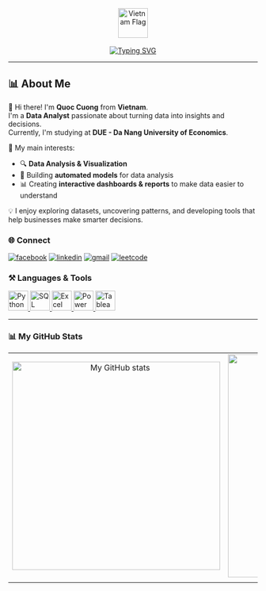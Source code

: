 <div align="center">
  <!-- Cờ Việt Nam trên cùng -->
  <img src="https://flagcdn.com/vn.svg" width="60" alt="Vietnam Flag"/>
  <br><br>
  <!-- Chữ chạy giới thiệu -->
  <a href="https://git.io/typing-svg">
    <img src="https://readme-typing-svg.herokuapp.com/?font=Righteous&size=30&center=true&vCenter=true&width=1000&height=70&duration=4000&lines=Hi+There!+👋;I'm+Cuong!;In+the+future%2C+I+want+to+become+a+Data+Analyst" alt="Typing SVG" />
  </a>
</div>

-----------------

## 📊 About Me
👋 Hi there! I'm **Quoc Cuong** from **Vietnam**.  
I'm a **Data Analyst** passionate about turning data into insights and decisions.  
Currently, I'm studying at **DUE - Da Nang University of Economics**.  

🌱 My main interests:  
- 🔍 **Data Analysis & Visualization**  
- 🤖 Building **automated models** for data analysis  
- 📊 Creating **interactive dashboards & reports** to make data easier to understand  

💡 I enjoy exploring datasets, uncovering patterns, and developing tools that help businesses make smarter decisions.  

### 🌐 Connect
[![facebook](https://img.shields.io/badge/Facebook-1877F2?style=for-the-badge&logo=facebook&logoColor=white)](https://www.facebook.com/quoccuong.ho.566)
[![linkedin](https://img.shields.io/badge/linkedin-0A66C2?style=for-the-badge&logo=linkedin&logoColor=white)](https://www.linkedin.com/in/c%C6%B0%E1%BB%9Dng-h%E1%BB%93-qu%E1%BB%91c-b7412933b/) 
[![gmail](https://img.shields.io/badge/Gmail-D14836?style=for-the-badge&logo=gmail&logoColor=white)](mailto:hoquocuong2005@gmail.com)
[![leetcode](https://img.shields.io/badge/LeetCode-FFA116?style=for-the-badge&logo=leetcode&logoColor=white)](https://leetcode.com/u/TopGermany/)
### ⚒️ Languages & Tools

<p align="left">
  <!-- Python -->
  <a href="https://www.python.org" target="_blank" rel="noreferrer">
    <img src="https://img.shields.io/badge/Python-3776AB?style=for-the-badge&logo=python&logoColor=white" height="40" alt="Python" />
  </a>

  <!-- SQL -->
  <a href="https://www.microsoft.com/en-us/sql-server" target="_blank" rel="noreferrer">
    <img src="https://img.shields.io/badge/SQL-025E8C?style=for-the-badge&logo=postgresql&logoColor=white" height="40" alt="SQL" />
  </a>

  <!-- Excel -->
  <a href="https://www.microsoft.com/en-us/microsoft-365/excel" target="_blank" rel="noreferrer">
    <img src="https://img.shields.io/badge/Excel-217346?style=for-the-badge&logo=microsoftexcel&logoColor=white" height="40" alt="Excel" />
  </a>

  <!-- Power BI -->
  <a href="https://powerbi.microsoft.com/" target="_blank" rel="noreferrer">
    <img src="https://img.shields.io/badge/Power%20BI-F2C811?style=for-the-badge&logo=powerbi&logoColor=black" height="40" alt="Power BI" />
  </a>

  <!-- Tableau -->
  <a href="https://www.tableau.com/" target="_blank" rel="noreferrer">
    <img src="https://img.shields.io/badge/Tableau-E97627?style=for-the-badge&logo=tableau&logoColor=white" height="40" alt="Tableau" />
  </a>
</p>

-----------------


### 📊 My GitHub Stats

<div align="center">
  <table>
    <tr>
      <td align="center">
        <img src="https://github-readme-stats.vercel.app/api?username=TopGermany&show_icons=true&theme=radical&title_color=3382ed" alt="My GitHub stats" width="420px" />
      </td>
      <td align="center">
        <img src="https://github-readme-streak-stats.herokuapp.com?user=TopGermany&theme=tokyonight&border_radius=10&background=1413211" alt="GitHub Streak" width="450px" />
      </td>
    </tr>
    <tr>  
      <td colspan="2" align="center">
        <a href="https://github.com/TopGermany/github-readme-stats">
        </a>
      </td>
    </tr>
  </table>
</div>

</div>
